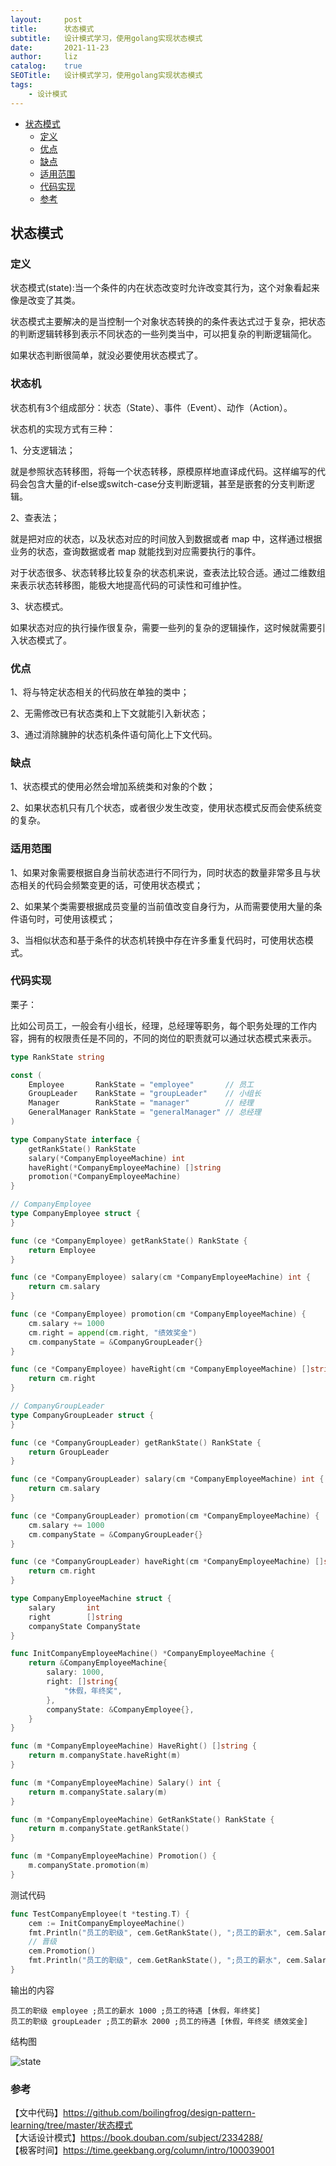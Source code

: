 ```yaml
---
layout:     post
title:      状态模式
subtitle:   设计模式学习，使用golang实现状态模式
date:       2021-11-23
author:     liz
catalog:    true
SEOTitle:   设计模式学习，使用golang实现状态模式
tags:
    - 设计模式
---
```


<!-- START doctoc generated TOC please keep comment here to allow auto update -->
<!-- DON'T EDIT THIS SECTION, INSTEAD RE-RUN doctoc TO UPDATE -->

- [状态模式](#%E7%8A%B6%E6%80%81%E6%A8%A1%E5%BC%8F)
  - [定义](#%E5%AE%9A%E4%B9%89)
  - [优点](#%E4%BC%98%E7%82%B9)
  - [缺点](#%E7%BC%BA%E7%82%B9)
  - [适用范围](#%E9%80%82%E7%94%A8%E8%8C%83%E5%9B%B4)
  - [代码实现](#%E4%BB%A3%E7%A0%81%E5%AE%9E%E7%8E%B0)
  - [参考](#%E5%8F%82%E8%80%83)

<!-- END doctoc generated TOC please keep comment here to allow auto update -->

## 状态模式

### 定义

状态模式(state):当一个条件的内在状态改变时允许改变其行为，这个对象看起来像是改变了其类。   

状态模式主要解决的是当控制一个对象状态转换的的条件表达式过于复杂，把状态的判断逻辑转移到表示不同状态的一些列类当中，可以把复杂的判断逻辑简化。   

如果状态判断很简单，就没必要使用状态模式了。   

### 状态机

状态机有3个组成部分：状态（State）、事件（Event）、动作（Action）。  

状态机的实现方式有三种：  

1、分支逻辑法； 

就是参照状态转移图，将每一个状态转移，原模原样地直译成代码。这样编写的代码会包含大量的if-else或switch-case分支判断逻辑，甚至是嵌套的分支判断逻辑。  

2、查表法；  

就是把对应的状态，以及状态对应的时间放入到数据或者 map 中，这样通过根据业务的状态，查询数据或者 map 就能找到对应需要执行的事件。   

对于状态很多、状态转移比较复杂的状态机来说，查表法比较合适。通过二维数组来表示状态转移图，能极大地提高代码的可读性和可维护性。  

3、状态模式。  

如果状态对应的执行操作很复杂，需要一些列的复杂的逻辑操作，这时候就需要引入状态模式了。  

### 优点

1、将与特定状态相关的代码放在单独的类中；  

2、无需修改已有状态类和上下文就能引入新状态；  

3、通过消除臃肿的状态机条件语句简化上下文代码。   

### 缺点

1、状态模式的使用必然会增加系统类和对象的个数；  

2、如果状态机只有几个状态，或者很少发生改变，使用状态模式反而会使系统变的复杂。   

### 适用范围

1、如果对象需要根据自身当前状态进行不同行为，同时状态的数量非常多且与状态相关的代码会频繁变更的话，可使用状态模式；  

2、如果某个类需要根据成员变量的当前值改变自身行为，从而需要使用大量的条件语句时，可使用该模式；  

3、当相似状态和基于条件的状态机转换中存在许多重复代码时，可使用状态模式。    

### 代码实现

栗子：  

比如公司员工，一般会有小组长，经理，总经理等职务，每个职务处理的工作内容，拥有的权限责任是不同的，不同的岗位的职责就可以通过状态模式来表示。   

```go
type RankState string

const (
	Employee       RankState = "employee"       // 员工
	GroupLeader    RankState = "groupLeader"    // 小组长
	Manager        RankState = "manager"        // 经理
	GeneralManager RankState = "generalManager" // 总经理
)

type CompanyState interface {
	getRankState() RankState
	salary(*CompanyEmployeeMachine) int
	haveRight(*CompanyEmployeeMachine) []string
	promotion(*CompanyEmployeeMachine)
}

// CompanyEmployee
type CompanyEmployee struct {
}

func (ce *CompanyEmployee) getRankState() RankState {
	return Employee
}

func (ce *CompanyEmployee) salary(cm *CompanyEmployeeMachine) int {
	return cm.salary
}

func (ce *CompanyEmployee) promotion(cm *CompanyEmployeeMachine) {
	cm.salary += 1000
	cm.right = append(cm.right, "绩效奖金")
	cm.companyState = &CompanyGroupLeader{}
}

func (ce *CompanyEmployee) haveRight(cm *CompanyEmployeeMachine) []string {
	return cm.right
}

// CompanyGroupLeader
type CompanyGroupLeader struct {
}

func (ce *CompanyGroupLeader) getRankState() RankState {
	return GroupLeader
}

func (ce *CompanyGroupLeader) salary(cm *CompanyEmployeeMachine) int {
	return cm.salary
}

func (ce *CompanyGroupLeader) promotion(cm *CompanyEmployeeMachine) {
	cm.salary += 1000
	cm.companyState = &CompanyGroupLeader{}
}

func (ce *CompanyGroupLeader) haveRight(cm *CompanyEmployeeMachine) []string {
	return cm.right
}

type CompanyEmployeeMachine struct {
	salary       int
	right        []string
	companyState CompanyState
}

func InitCompanyEmployeeMachine() *CompanyEmployeeMachine {
	return &CompanyEmployeeMachine{
		salary: 1000,
		right: []string{
			"休假，年终奖",
		},
		companyState: &CompanyEmployee{},
	}
}

func (m *CompanyEmployeeMachine) HaveRight() []string {
	return m.companyState.haveRight(m)
}

func (m *CompanyEmployeeMachine) Salary() int {
	return m.companyState.salary(m)
}

func (m *CompanyEmployeeMachine) GetRankState() RankState {
	return m.companyState.getRankState()
}

func (m *CompanyEmployeeMachine) Promotion() {
	m.companyState.promotion(m)
}
```

测试代码  

```go
func TestCompanyEmployee(t *testing.T) {
	cem := InitCompanyEmployeeMachine()
	fmt.Println("员工的职级", cem.GetRankState(), ";员工的薪水", cem.Salary(), ";员工的待遇", cem.HaveRight())
	// 晋级
	cem.Promotion()
	fmt.Println("员工的职级", cem.GetRankState(), ";员工的薪水", cem.Salary(), ";员工的待遇", cem.HaveRight())
}
```

输出的内容  

```
员工的职级 employee ;员工的薪水 1000 ;员工的待遇 [休假，年终奖]
员工的职级 groupLeader ;员工的薪水 2000 ;员工的待遇 [休假，年终奖 绩效奖金]
```

结构图  

<img src="/img/pattern-state.png" alt="state" />

### 参考

【文中代码】https://github.com/boilingfrog/design-pattern-learning/tree/master/状态模式    
【大话设计模式】https://book.douban.com/subject/2334288/  
【极客时间】https://time.geekbang.org/column/intro/100039001   